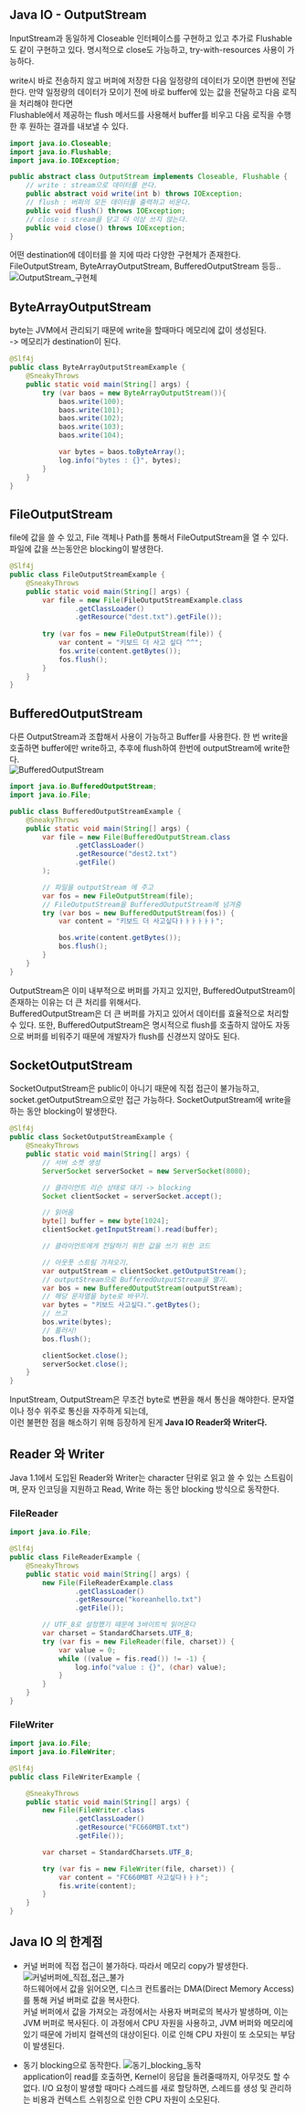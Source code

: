 ## Java IO - OutputStream
InputStream과 동일하게 Closeable 인터페이스를 구현하고 있고 추가로 Flushable도 같이 구현하고 있다.
명시적으로 close도 가능하고, try-with-resources 사용이 가능하다.  

write시 바로 전송하지 않고 버퍼에 저장한 다음 일정량의 데이터가 모이면 한번에 전달한다. 만약 일정량의 데이터가 모이기 전에 바로 buffer에 있는 값을 전달하고 다음 로직을 처리해야 한다면  
Flushable에서 제공하는 flush 메서드를 사용해서 buffer를 비우고 다음 로직을 수행한 후 원하는 결과를 내보낼 수 있다.

````java
import java.io.Closeable;
import java.io.Flushable;
import java.io.IOException;

public abstract class OutputStream implements Closeable, Flushable {
    // write : stream으로 데이터를 쓴다.
    public abstract void write(int b) throws IOException;
    // flush : 버퍼의 모든 데이터를 출력하고 비운다.
    public void flush() throws IOException;
    // close : stream을 닫고 더 이상 쓰지 않는다.
    public void close() throws IOException;
}
````
어떤 destination에 데이터를 쓸 지에 따라 다양한 구현체가 존재한다.  
FileOutputStream, ByteArrayOutputStream, BufferedOutputStream 등등..   
![OutputStream_구현체](img/OutputStream_구현체.png)  

## ByteArrayOutputStream
byte는 JVM에서 관리되기 때문에 write을 할때마다 메모리에 값이 생성된다.  
-> 메모리가 destination이 된다.

````java
@Slf4j
public class ByteArrayOutputStreamExample {
    @SneakyThrows
    public static void main(String[] args) {
        try (var baos = new ByteArrayOutputStream()){
            baos.write(100);
            baos.write(101);
            baos.write(102);
            baos.write(103);
            baos.write(104);

            var bytes = baos.toByteArray();
            log.info("bytes : {}", bytes);
        }
    }
}
````
## FileOutputStream
file에 값을 쓸 수 있고, File 객체나 Path를 통해서 FileOutputStream을 열 수 있다.    
파일에 값을 쓰는동안은 blocking이 발생한다.  
````java
@Slf4j
public class FileOutputStreamExample {
    @SneakyThrows
    public static void main(String[] args) {
        var file = new File(FileOutputStreamExample.class
                .getClassLoader()
                .getResource("dest.txt").getFile());
        
        try (var fos = new FileOutputStream(file)) {
            var content = "키보드 더 사고 싶다 ^^";
            fos.write(content.getBytes());
            fos.flush();
        }
    }
}
````

## BufferedOutputStream
다른 OutputStream과 조합해서 사용이 가능하고 Buffer를 사용한다. 한 번 write을 호출하면 buffer에만 write하고, 추후에 flush하여 한번에 outputStream에 write한다.  
![BufferedOutputStream](img/BufferedOutputStream.png)

````java
import java.io.BufferedOutputStream;
import java.io.File;

public class BufferedOutputStreamExample {
    @SneakyThrows
    public static void main(String[] args) {
        var file = new File(BufferedOutputStream.class
                .getClassLoader()
                .getResource("dest2.txt")
                .getFile()
        );

        // 파일을 outputStream 에 주고
        var fos = new FileOutputStream(file);
        // FileOutputStream을 BufferedOutputStream에 넘겨줌
        try (var bos = new BufferedOutputStream(fos)) {
            var content = "키보드 더 사고싶다ㅏㅏㅏㅏㅏㅏ";

            bos.write(content.getBytes());
            bos.flush();
        }
    }
}
````
OutputStream은 이미 내부적으로 버퍼를 가지고 있지만, BufferedOutputStream이 존재하는 이유는 더 큰 처리를 위해서다.  
BufferedOutputStream은 더 큰 버퍼를 가지고 있어서 데이터를 효율적으로 처리할 수 있다. 또한, BufferedOutputStream은 명시적으로 flush를 호출하지 않아도 자동으로 버퍼를 비워주기 때문에 개발자가 flush를 신경쓰지 않아도 된다.  

## SocketOutputStream
SocketOutputStream은 public이 아니기 때문에 직접 접근이 불가능하고, socket.getOutputStream으로만 접근 가능하다.
SocketOutputStream에 write을 하는 동안 blocking이 발생한다.
````java
@Slf4j
public class SocketOutputStreamExample {
    @SneakyThrows
    public static void main(String[] args) {
        // 서버 소켓 생성
        ServerSocket serverSocket = new ServerSocket(8080);

        // 클라이언트 리슨 상태로 대기 -> blocking
        Socket clientSocket = serverSocket.accept();

        // 읽어옴
        byte[] buffer = new byte[1024];
        clientSocket.getInputStream().read(buffer);

        // 클라이언트에게 전달하기 위한 값을 쓰기 위한 코드

        // 아웃풋 스트림 가져오기.
        var outputStream = clientSocket.getOutputStream();
        // outputStream으로 BufferedOutputStream을 열기.
        var bos = new BufferedOutputStream(outputStream);
        // 해당 문자열을 byte로 바꾸기.
        var bytes = "키보드 사고싶다.".getBytes();
        // 쓰고
        bos.write(bytes);
        // 플러시!
        bos.flush(); 

        clientSocket.close();
        serverSocket.close();
    }
}
````
InputStream, OutputStream은 무조건 byte로 변환을 해서 통신을 해야한다. 문자열이나 정수 위주로 통신을 자주하게 되는데,  
이런 불편한 점을 해소하기 위해 등장하게 된게 **Java IO Reader와 Writer다.**

## Reader 와 Writer
Java 1.1에서 도입된 Reader와 Writer는 character 단위로 읽고 쓸 수 있는 스트림이며, 문자 인코딩을 지원하고 Read, Write 하는 동안 blocking 방식으로 동작한다.


### FileReader
````java
import java.io.File;

@Slf4j
public class FileReaderExample {
    @SneakyThrows
    public static void main(String[] args) {
        new File(FileReaderExample.class
                .getClassLoader()
                .getResource("koreanhello.txt")
                .getFile());

        // UTF_8로 설정했기 때문에 3바이트씩 읽어온다
        var charset = StandardCharsets.UTF_8;
        try (var fis = new FileReader(file, charset)) {
            var value = 0;
            while ((value = fis.read()) != -1) {
                log.info("value : {}", (char) value);
            }
        }
    }
}
````
### FileWriter

````java
import java.io.File;
import java.io.FileWriter;

@Slf4j
public class FileWriterExample {

    @SneakyThrows
    public static void main(String[] args) {
        new File(FileWriter.class
                .getClassLoader()
                .getResource("FC660MBT.txt")
                .getFile());

        var charset = StandardCharsets.UTF_8;

        try (var fis = new FileWriter(file, charset)) {
            var content = "FC660MBT 사고싶다ㅏㅏㅏ";
            fis.write(content);
        }
    }
}
````

## Java IO 의 한계점

- 커널 버퍼에 직접 접근이 불가하다. 따라서 메모리 copy가 발생한다.  
![커널버퍼에_직접_접근_불가](img/커널버퍼에_직접_접근_불가.png)    
하드웨어에서 값을 읽어오면, 디스크 컨트롤러는 DMA(Direct Memory Access)를 통해 커널 버퍼로 값을 복사한다.  
커널 버퍼에서 값을 가져오는 과정에서는 사용자 버퍼로의 복사가 발생하며, 이는 JVM 버퍼로 복사된다. 이 과정에서 CPU 자원을 사용하고, JVM 버퍼와 메모리에 있기 때문에 가비지 컬렉션의 대상이된다. 이로 인해 CPU 자원이 또 소모되는 부담이 발생된다.  


- 동기 blocking으로 동작한다.
![동기_blocking_동작](img/동기_blocking_동작.png)  
application이 read를 호출하면, Kernel이 응답을 돌려줄때까지, 아무것도 할 수 없다.
I/O 요청이 발생할 때마다 스레드를 새로 할당하면, 스레드를 생성 및 관리하는 비용과 컨텍스트 스위칭으로 인한 CPU 자원이 소모된다.    


 
